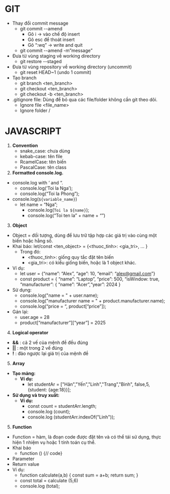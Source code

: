 # GIT
- Thay đổi commit message
    - git commit --amend
        - Gõ i -> vào chế độ insert
        - Gõ esc để thoát insert
        - Gõ “:wq” -> write and quit
    - git commit --amend -m”message”
- Đưa từ vùng staging về working directory
    - git restore --staged <file>
- Đưa từ vùng repository về working directory (uncommit)
    - git reset HEAD~1 (undo 1 commit)
- Tạo branch
    - git branch <ten_branch>
    - git checkout <ten_branch>
    - git checkout -b <ten_branch>
- .gitignore file: Dùng để bỏ qua các file/folder không cần git theo dõi.
    - Ignore file <file_name>
    - Ignore folder <folder-name>/
# JAVASCRIPT
1. **Convention**
    - snake_case: chưa dùng
    - kebab-case: tên file
    - RcamelCase: tên biến
    - PascalCase: tên class
2. **Formatted console.log.**
- console.log with ‘ and “.
    - console.log(‘Toi la Nga’);
    - console.log(“Toi la Phong”);
- console.log(`${variable_name}`)
    - let name = “Nga”;
        - console.log(`Toi la ${name}`);
        - console.log(“Toi ten la” + name + “”)
3. **Object**
- Object = đối tượng, dùng để lưu trữ tập hợp các giá trị vào cùng một biến hoặc hằng số.
- Khai báo:
let/const <ten_object> = {<thuoc_tinh>: <gia_tri>,
...
}
    - Trong đó:
        - <thuoc_tinh>: giống quy tắc đặt tên biến
        - <gia_tri>: có kiểu giống biến, hoặc là 1 object khác.
- Ví dụ:
    - let user = {“name”: “Alex”, “age”: 10, “email”: “alex@gmail.com”}
    - const product = { “name”: “Laptop”, “price”: 500, “isWindow: true, “manufacturer”: { “name”: “Acer”,“year”: 2024 }
- Sử dụng:
    - console.log("name = " + user.name);
    - console.log("manufacturer name = " + product.manufacturer.name);
    - console.log(“price = “, product[“price”]);
- Gán lại:
    - user.age = 28
    - product[“manufacturer”][“year”] = 2025
4. **Logical operator**
- **&&** : cả 2 vế của mệnh đề đều
đúng
- **||** : một trong 2 vế đúng
- **!** : đảo ngược lại giá trị của mệnh đề
5. **Array**
- **Tạo mảng:**
    - **Ví dụ:**
        - let studentAr = ["Hân","Yến","Linh","Trang","Binh", false,5,{student: {age:18}}];
- **Sử dụng và truy xuất:**
    - **Ví dụ:**
        - const count = studentArr.length;
        - console.log (count);
        - console.log (studentArr.indexOf("Linh"));
5. **Function**
- Function = hàm, là đoạn code được đặt tên và có thể tái sử dụng, thực hiện 1 nhiệm vụ hoặc 1 tính toán cụ thể.
- Khai báo
    - function <nameFunction>() {// code}
- Parameter
- Return value
- Ví dụ:
    - function calculate(a,b)
{
	const sum = a+b;
	return sum;
}
    - const total = calculate (5,6)
    - console.log (total);